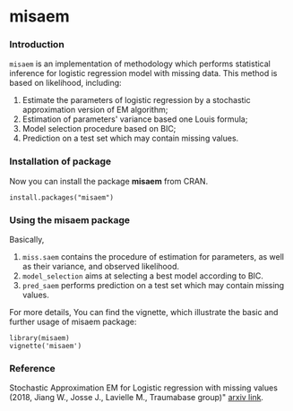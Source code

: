 # misaem

### Introduction

`misaem` is an implementation of methodology which performs statistical inference for logistic regression model with missing data. This method is based on likelihood, including:

1. Estimate the parameters of logistic regression by a stochastic approximation version of EM algorithm;
2. Estimation of parameters' variance based one Louis formula;
3. Model selection procedure based on BIC;
4. Prediction on a test set which may contain missing values.

### Installation of package 
Now you can install the package **misaem** from CRAN. 
```{r}
install.packages("misaem")
 ```
### Using the misaem package
Basically,

1. `miss.saem` contains the procedure of estimation for parameters, as well as their variance, and observed likelihood.
2. `model_selection` aims at selecting a best model according to BIC.
3. `pred_saem` performs prediction on a test set which may contain missing values.

For more details, You can find the vignette, which illustrate the basic and further usage of misaem package:
```{r}
library(misaem)
vignette('misaem')
 ```

### Reference
Stochastic Approximation EM for Logistic regression with missing values (2018, Jiang W., Josse J., Lavielle M., Traumabase group)" [arxiv link](https://arxiv.org/abs/1805.04602).


